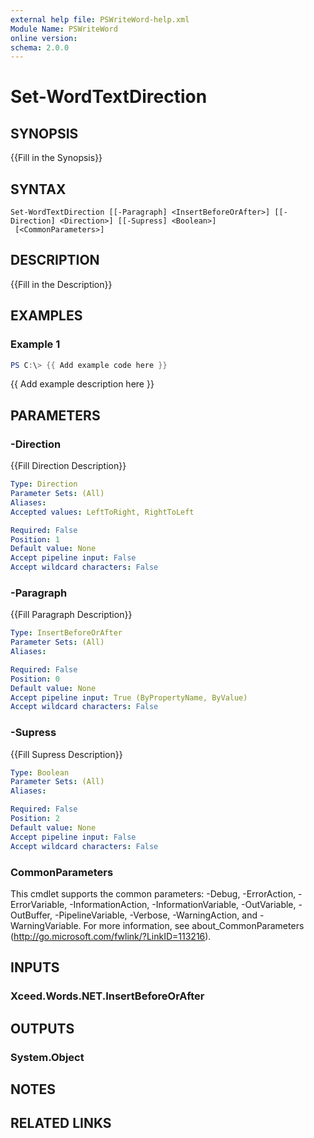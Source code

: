 ```yaml
---
external help file: PSWriteWord-help.xml
Module Name: PSWriteWord
online version:
schema: 2.0.0
---
```


# Set-WordTextDirection

## SYNOPSIS
{{Fill in the Synopsis}}

## SYNTAX

```
Set-WordTextDirection [[-Paragraph] <InsertBeforeOrAfter>] [[-Direction] <Direction>] [[-Supress] <Boolean>]
 [<CommonParameters>]
```

## DESCRIPTION
{{Fill in the Description}}

## EXAMPLES

### Example 1
```powershell
PS C:\> {{ Add example code here }}
```

{{ Add example description here }}

## PARAMETERS

### -Direction
{{Fill Direction Description}}

```yaml
Type: Direction
Parameter Sets: (All)
Aliases:
Accepted values: LeftToRight, RightToLeft

Required: False
Position: 1
Default value: None
Accept pipeline input: False
Accept wildcard characters: False
```

### -Paragraph
{{Fill Paragraph Description}}

```yaml
Type: InsertBeforeOrAfter
Parameter Sets: (All)
Aliases:

Required: False
Position: 0
Default value: None
Accept pipeline input: True (ByPropertyName, ByValue)
Accept wildcard characters: False
```

### -Supress
{{Fill Supress Description}}

```yaml
Type: Boolean
Parameter Sets: (All)
Aliases:

Required: False
Position: 2
Default value: None
Accept pipeline input: False
Accept wildcard characters: False
```

### CommonParameters
This cmdlet supports the common parameters: -Debug, -ErrorAction, -ErrorVariable, -InformationAction, -InformationVariable, -OutVariable, -OutBuffer, -PipelineVariable, -Verbose, -WarningAction, and -WarningVariable. For more information, see about_CommonParameters (http://go.microsoft.com/fwlink/?LinkID=113216).

## INPUTS

### Xceed.Words.NET.InsertBeforeOrAfter

## OUTPUTS

### System.Object

## NOTES

## RELATED LINKS

